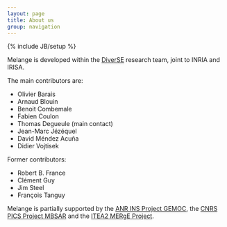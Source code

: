 ```yaml
---
layout: page
title: About us
group: navigation
---
```

{% include JB/setup %}

Melange is developed within the [DiverSE](http://diverse.irisa.fr) research team, joint to INRIA and IRISA.

The main contributors are:
* Olivier Barais
* Arnaud Blouin
* Benoit Combemale
* Fabien Coulon
* Thomas Degueule (main contact)
* Jean-Marc Jézéquel
* David Méndez Acuña
* Didier Vojtisek

Former contributors:
* Robert B. France
* Clément Guy
* Jim Steel
* François Tanguy

Melange is partially supported by the [ANR INS Project GEMOC](http://gemoc.org/ins/), the [CNRS PICS Project MBSAR](http://gemoc.org/mbsar/) and the [ITEA2 MERgE Project](http://www.merge-project.eu/).
